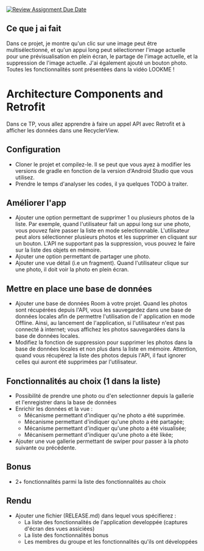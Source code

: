 [![Review Assignment Due Date](https://classroom.github.com/assets/deadline-readme-button-24ddc0f5d75046c5622901739e7c5dd533143b0c8e959d652212380cedb1ea36.svg)](https://classroom.github.com/a/iO5XMYt2)

## Ce que j ai fait

Dans ce projet, je montre qu'un clic sur une image peut être multisélectionné, 
et qu'un appui long peut sélectionner l'image actuelle pour une prévisualisation en plein écran, 
le partage de l'image actuelle, et la suppression de l'image actuelle. 
J'ai également ajouté un bouton photo. 
Toutes les fonctionnalités sont présentées dans la vidéo LOOKME !

# Architecture Components and Retrofit

Dans ce TP, vous allez apprendre à faire un appel API avec Retrofit et à afficher les données dans
une RecyclerView.

## Configuration

- Cloner le projet et compilez-le. Il se peut que vous ayez à modifier les versions de gradle en
  fonction de la version d'Android Studio que vous utilisez.
- Prendre le temps d'analyser les codes, il ya quelques TODO à traiter.

## Améliorer l'app

- Ajouter une option permettant de supprimer 1 ou plusieurs photos de la liste. Par exemple, quand
  l'utilisateur fait un appui long sur une photo, vous pouvez faire passer la liste en mode
  selectionnable. L'utilisateur peut alors sélectionner plusieurs photos et les supprimer en
  cliquant sur un bouton. L'API ne supportant pas la suppression, vous pouvez le faire sur la liste
  des objets en mémoire.
- Ajouter une option permettant de partager une photo. 
- Ajouter une vue détail (i.e un fragment). Quand l'utilisateur clique sur une photo, il doit voir la photo en plein écran.

## Mettre en place une base de données

- Ajouter une base de données Room à votre projet. Quand les photos sont récupérées depuis l'API,
  vous les sauvegardez dans une base de données locales afin de permettre l'utilisation de l'
  application en mode Offline. Ainsi, au lancement de l'application, si l'utilisateur n'est pas
  connecté à internet; vous affichez les photos sauvegardées dans la base de données locales.
- Modifiez la fonction de suppression pour supprimer les photos dans la base de données locales et
  non plus dans la liste en mémoire. Attention, quand vous récupérez la liste des photos depuis l'API, il faut ignorer celles qui auront été
  supprimées par l'utilisateur. 

## Fonctionnalités au choix (1 dans la liste)

- Possibilité de prendre une photo ou d'en selectionner depuis la gallerie et l'enregistrer dans la
  base de données
- Enrichir les données et la vue :
  - Mécanisme permettant d'indiquer qu'ne photo a été supprimée.
  - Mécanisme permettant d'indiquer qu'une photo a été partagée;
  - Mécanisme permettant d'indiquer qu'une photo a été visualisée;
  - Mécanisem permettant d'indiquer qu'une photo a été likée;
- Ajouter une vue gallerie permettant de swiper pour passer à la photo suivante ou précédente.

## Bonus
- 2+ fonctionnalités parmi la liste des fonctionnalités au choix

## Rendu
- Ajouter une fichier (RELEASE.md) dans lequel vous spécifierez :
    - La liste des fonctionnalités de l'application developpée (captures d'écran des vues assiciées)
    - La liste des fonctionnalités bonus
    - Les membres du groupe et les fonctionnalités qu'ils ont développées

